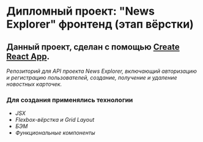 # Дипломный проект: "News Explorer" фронтенд (этап вёрстки)

## Данный проект, сделан с помощью [Create React App](https://github.com/facebook/create-react-app).

*Репозиторий для API проекта News Explorer, включающий авторизацию и регистрацию пользователей, создание, получение и удаление новостных карточек.*

### Для создания применялись технологии
+ *JSX*
+ *Flexbox-вёрстка и Grid Layout*
+ *БЭМ*
+ *Функциональные компоненты*
